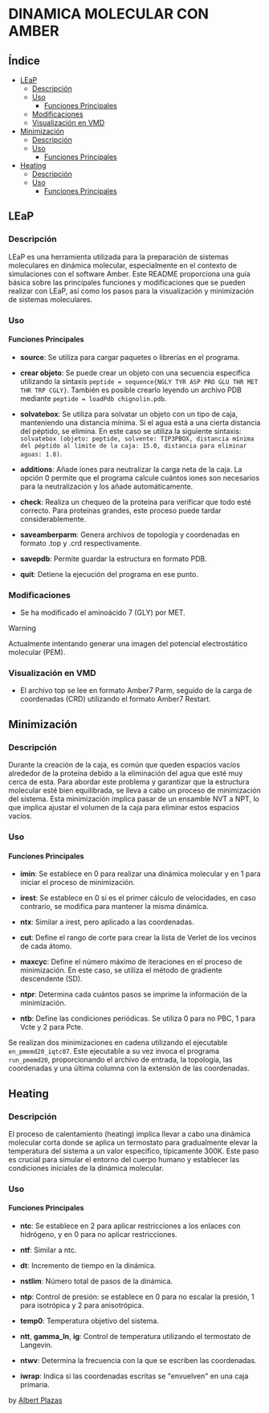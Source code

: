 <h1> DINAMICA MOLECULAR CON AMBER </h1>

<h2>  Índice </h2>

- [LEaP](#leap)
  - [Descripción](#descripción)
  - [Uso](#uso)
    - [Funciones Principales](#funciones-principales)
  - [Modificaciones](#modificaciones)
  - [Visualización en VMD](#visualización-en-vmd)
- [Minimización](#minimización)
  - [Descripción](#descripción-1)
  - [Uso](#uso-1)
    - [Funciones Principales](#funciones-principales-1)
- [Heating](#heating)
  - [Descripción](#descripción-2)
  - [Uso](#uso-2)
    - [Funciones Principales](#funciones-principales-2)

## LEaP

### Descripción

LEaP es una herramienta utilizada para la preparación de sistemas moleculares en dinámica molecular, especialmente en el contexto de simulaciones con el software Amber. Este README proporciona una guía básica sobre las principales funciones y modificaciones que se pueden realizar con LEaP, así como los pasos para la visualización y minimización de sistemas moleculares.

### Uso

#### Funciones Principales

- **source**: Se utiliza para cargar paquetes o librerías en el programa.

- **crear objeto**: Se puede crear un objeto con una secuencia específica utilizando la sintaxis `peptide = sequence{NGLY TYR ASP PRO GLU THR MET THR TRP CGLY}`. También es posible crearlo leyendo un archivo PDB mediante `peptide = loadPdb chignolin.pdb`.

- **solvatebox**: Se utiliza para solvatar un objeto con un tipo de caja, manteniendo una distancia mínima. Si el agua está a una cierta distancia del péptido, se elimina. En este caso se utiliza la siguiente sintaxis: `solvatebox (objeto: peptide, solvente: TIP3PBOX, distancia mínima del péptido al límite de la caja: 15.0, distancia para eliminar aguas: 1.8)`.

- **additions**: Añade iones para neutralizar la carga neta de la caja. La opción 0 permite que el programa calcule cuántos iones son necesarios para la neutralización y los añade automáticamente.

- **check**: Realiza un chequeo de la proteína para verificar que todo esté correcto. Para proteínas grandes, este proceso puede tardar considerablemente.

- **saveamberparm**: Genera archivos de topología y coordenadas en formato .top y .crd respectivamente.

- **savepdb**: Permite guardar la estructura en formato PDB.

- **quit**: Detiene la ejecución del programa en ese punto.

### Modificaciones

- Se ha modificado el aminoácido 7 (GLY) por MET.

> [!WARNING]
> Actualmente intentando generar una imagen del potencial electrostático molecular (PEM).

### Visualización en VMD

- El archivo top se lee en formato Amber7 Parm, seguido de la carga de coordenadas (CRD) utilizando el formato Amber7 Restart.

## Minimización

### Descripción

Durante la creación de la caja, es común que queden espacios vacíos alrededor de la proteína debido a la eliminación del agua que esté muy cerca de esta. Para abordar este problema y garantizar que la estructura molecular esté bien equilibrada, se lleva a cabo un proceso de minimización del sistema. Esta minimización implica pasar de un ensamble NVT a NPT, lo que implica ajustar el volumen de la caja para eliminar estos espacios vacíos.

### Uso

#### Funciones Principales

- **imin**: Se establece en 0 para realizar una dinámica molecular y en 1 para iniciar el proceso de minimización.

- **irest**: Se establece en 0 si es el primer cálculo de velocidades, en caso contrario, se modifica para mantener la misma dinámica.

- **ntx**: Similar a irest, pero aplicado a las coordenadas.

- **cut**: Define el rango de corte para crear la lista de Verlet de los vecinos de cada átomo.

- **maxcyc**: Define el número máximo de iteraciones en el proceso de minimización. En este caso, se utiliza el método de gradiente descendente (SD).

- **ntpr**: Determina cada cuántos pasos se imprime la información de la minimización.

- **ntb**: Define las condiciones periódicas. Se utiliza 0 para no PBC, 1 para Vcte y 2 para Pcte.

Se realizan dos minimizaciones en cadena utilizando el ejecutable `en_pmemd20_iqtc07`. Este ejecutable a su vez invoca el programa `run_pmemd20`, proporcionando el archivo de entrada, la topología, las coordenadas y una última columna con la extensión de las coordenadas.

## Heating

### Descripción

El proceso de calentamiento (heating) implica llevar a cabo una dinámica molecular corta donde se aplica un termostato para gradualmente elevar la temperatura del sistema a un valor específico, típicamente 300K. Este paso es crucial para simular el entorno del cuerpo humano y establecer las condiciones iniciales de la dinámica molecular.

### Uso

#### Funciones Principales

- **ntc**: Se establece en 2 para aplicar restricciones a los enlaces con hidrógeno, y en 0 para no aplicar restricciones.

- **ntf**: Similar a ntc.

- **dt**: Incremento de tiempo en la dinámica.

- **nstlim**: Número total de pasos de la dinámica.

- **ntp**: Control de presión: se establece en 0 para no escalar la presión, 1 para isotrópica y 2 para anisotrópica.

- **temp0**: Temperatura objetivo del sistema.

- **ntt**, **gamma_ln**, **ig**: Control de temperatura utilizando el termostato de Langevin.

- **ntwv**: Determina la frecuencia con la que se escriben las coordenadas.

- **iwrap**: Indica si las coordenadas escritas se "envuelven" en una caja primaria.


by [Albert Plazas](https://github.com/Alplalo)